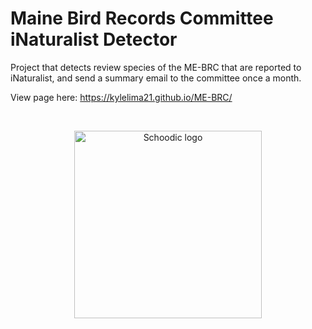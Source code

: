 # Maine Bird Records Committee iNaturalist Detector

Project that detects review species of the ME-BRC that are reported to iNaturalist, and send a summary email to the committee once a month.

View page here: https://kylelima21.github.io/ME-BRC/

<br>

<p align="center">
  <img src="https://github.com/Kylelima21/r_workshop/assets/97795211/f60eaa04-faeb-490d-8997-3bd7a9aafd5a" alt="Schoodic logo" width="300px" margin-left="auto" margin-right="auto"/>
</p>

